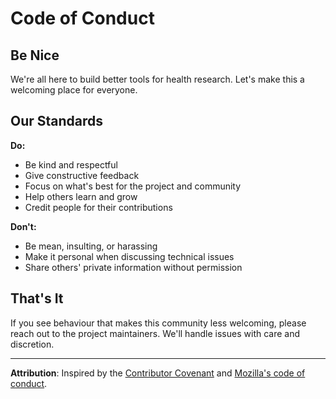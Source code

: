 # Code of Conduct

## Be Nice

We're all here to build better tools for health research. Let's make this a welcoming place for everyone.

## Our Standards

**Do:**
* Be kind and respectful
* Give constructive feedback
* Focus on what's best for the project and community
* Help others learn and grow
* Credit people for their contributions

**Don't:**
* Be mean, insulting, or harassing
* Make it personal when discussing technical issues
* Share others' private information without permission

## That's It

If you see behaviour that makes this community less welcoming, please reach out to the project maintainers. We'll handle issues with care and discretion.

---

**Attribution**: Inspired by the [Contributor Covenant](https://www.contributor-covenant.org/) and [Mozilla's code of conduct](https://github.com/mozilla/diversity).
